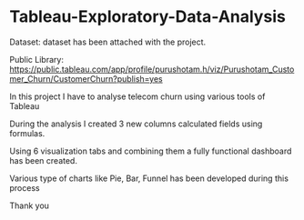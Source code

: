 # Tableau-Exploratory-Data-Analysis
Dataset: dataset has been attached with the project.

Public Library:
https://public.tableau.com/app/profile/purushotam.h/viz/Purushotam_Customer_Churn/CustomerChurn?publish=yes

In this project I have to analyse telecom churn using various tools of Tableau

During the analysis I created 3 new columns calculated fields using formulas.

Using 6 visualization tabs and combining them a fully functional dashboard has been created.


Various type of charts like Pie, Bar, Funnel has been developed during this process

Thank you
